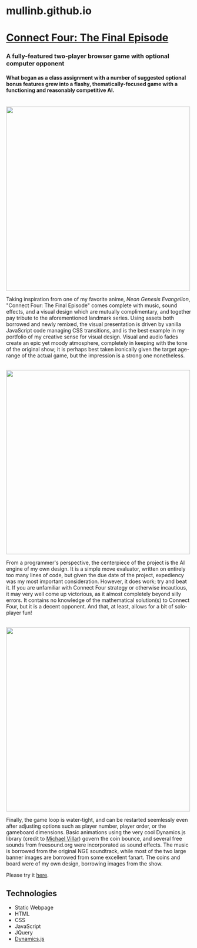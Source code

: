 # mullinb.github.io


<h1><a href="https://mullinb.github.io/ConnectFour-TheFinalEpisode/">Connect Four: The Final Episode </a></h1>

<h3> A fully-featured two-player browser game with optional computer opponent </h3>

<h4>What began as a class assignment with a number of suggested optional bonus features grew into a flashy, thematically-focused game with a functioning and reasonably competitive AI.</h4>
<br>
<img src="https://s3.amazonaws.com/fluxlymoppings/pics/Ras8FHcgLndh-X5liWIwhXppgzCNgn9e.png" width="500">
<br>

Taking inspiration from one of my favorite anime, <i>Neon Genesis Evangelion</i>, "Connect Four: The Final Episode" comes complete with music, sound effects, and a visual design which are mutually complimentary, and together pay tribute to the aforementioned landmark series. Using assets both borrowed and newly remixed, the visual presentation is driven by vanilla JavaScript code managing CSS transitions, and is the best example in my portfolio of my creative sense for visual design. Visual and audio fades create an epic yet moody atmosphere, completely in keeping with the tone of the original show; it is perhaps best taken ironically given the target age-range of the actual game, but the impression is a strong one nonetheless.

<br>
<img src="https://s3.amazonaws.com/fluxlymoppings/pics/u1gOZyxVCgT3pvYHBbUiTAJND22W7OIU.png" width="500">
<br>

From a programmer's perspective, the centerpiece of the project is the AI engine of my own design. It is a simple move evaluator, written on entirely too many lines of code, but given the due date of the project, expediency was my most important consideration. However, it does work; try and beat it. If you are unfamiliar with Connect Four strategy or otherwise incautious, it may very well come up victorious, as it almost completely beyond silly errors. It contains no knowledge of the mathematical solution(s) to Connect Four, but it is a decent opponent. And that, at least, allows for a bit of solo-player fun!

<br>
<img src="https://s3.amazonaws.com/fluxlymoppings/pics/wHHJ2nfut2aNHwPCyJbQB0lt3zsSeHE7.png" width="500">
<br>

Finally, the game loop is water-tight, and can be restarted seemlessly even after adjusting options such as player number, player order, or the gameboard dimensions. Basic animations using the very cool Dynamics.js library (credit to <a href="http://www.michaelvillar.com/">Michael Villar</a>) govern the coin bounce, and several free sounds from freesound.org were incorporated as sound effects. The music is borrowed from the original NGE soundtrack, while most of the two large banner images are borrowed from some excellent fanart. The coins and board were of my own design, borrowing images from the show.

Please try it <a href="https://mullinb.github.io/ConnectFour-TheFinalEpisode/">here</a>.

## Technologies
<ul>
  <li> Static Webpage </li>
  <li> HTML </li>
  <li> CSS </li>
  <li> JavaScript </li>
  <li> JQuery </li>
  <li> <a href="http://dynamicsjs.com/">Dynamics.js</a></li>

</ul>


